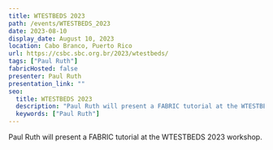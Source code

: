 ```yaml
---
title: WTESTBEDS 2023
path: /events/WTESTBEDS_2023
date: 2023-08-10
display_date: August 10, 2023
location: Cabo Branco, Puerto Rico
url: https://csbc.sbc.org.br/2023/wtestbeds/
tags: ["Paul Ruth"]
fabricHosted: false
presenter: Paul Ruth
presentation_link: ""
seo:
  title: WTESTBEDS 2023
  description: "Paul Ruth will present a FABRIC tutorial at the WTESTBEDS 2023 workshop."
  keywords: ["Paul Ruth"]
---
```


Paul Ruth will present a FABRIC tutorial at the WTESTBEDS 2023 workshop.
